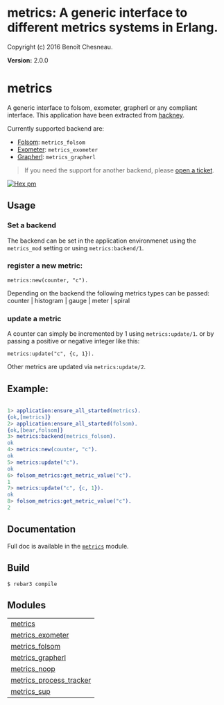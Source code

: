 

# metrics: A generic interface to different metrics systems in Erlang. #

Copyright (c) 2016 Benoît Chesneau.

__Version:__ 2.0.0

# metrics

A generic interface to folsom, exometer, grapherl or any compliant interface. This
application have been extracted from
[hackney](https://github.com/benoitc/hackney).

Currently supported backend are:

- [Folsom](https://github.com/folsom-project/folsom): `metrics_folsom`
- [Exometer](https://github.com/Feuerlabs/exometer): `metrics_exometer`
- [Grapherl](https://github.com/processone/grapherl): `metrics_grapherl`

> If you need the support for another backend, please [open a ticket](https://github.com/benoitc/erlang-metrics/issues).

[![Hex pm](http://img.shields.io/hexpm/v/metrics.svg?style=flat)](https://hex.pm/packages/metrics)

## Usage

### Set a backend

The backend can be set in the application environmenet using the `metrics_mod` setting or using `metrics:backend/1`.

### register a new metric:

```
metrics:new(counter, "c").
```

Depending on the backend the following metrics types can be passed: counter | histogram | gauge | meter | spiral

### update a metric

A counter can simply be incremented by 1 using `metrics:update/1`. or by passing a positive or negative integer like this:

```
metrics:update("c", {c, 1}).
```

Other metrics are updated via `metrics:update/2`.

## Example:

```erlang

1> application:ensure_all_started(metrics).
{ok,[metrics]}
2> application:ensure_all_started(folsom).
{ok,[bear,folsom]}
3> metrics:backend(metrics_folsom).
ok
4> metrics:new(counter, "c").
ok
5> metrics:update("c").
ok
6> folsom_metrics:get_metric_value("c").
1
7> metrics:update("c", {c, 1}).
ok
8> folsom_metrics:get_metric_value("c").
2

```

## Documentation

Full doc is available in the [`metrics`](http://github.com/benoitc/erlang-metrics/blob/master/doc/metrics.md) module.

## Build

```
$ rebar3 compile
```



## Modules ##


<table width="100%" border="0" summary="list of modules">
<tr><td><a href="http://github.com/benoitc/erlang-metrics/blob/master/doc/metrics.md" class="module">metrics</a></td></tr>
<tr><td><a href="http://github.com/benoitc/erlang-metrics/blob/master/doc/metrics_exometer.md" class="module">metrics_exometer</a></td></tr>
<tr><td><a href="http://github.com/benoitc/erlang-metrics/blob/master/doc/metrics_folsom.md" class="module">metrics_folsom</a></td></tr>
<tr><td><a href="http://github.com/benoitc/erlang-metrics/blob/master/doc/metrics_grapherl.md" class="module">metrics_grapherl</a></td></tr>
<tr><td><a href="http://github.com/benoitc/erlang-metrics/blob/master/doc/metrics_noop.md" class="module">metrics_noop</a></td></tr>
<tr><td><a href="http://github.com/benoitc/erlang-metrics/blob/master/doc/metrics_process_tracker.md" class="module">metrics_process_tracker</a></td></tr>
<tr><td><a href="http://github.com/benoitc/erlang-metrics/blob/master/doc/metrics_sup.md" class="module">metrics_sup</a></td></tr></table>

